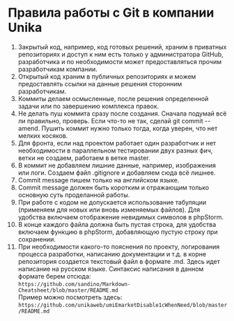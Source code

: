 # Правила работы с Git в компании Unika

1.  Закрытый код, например, код готовых решений, храним в приватных репозиториях и доступ к ним есть только у администратора GitHub, разработчика и по необходимости может предоставляться прочим разработчикам компании.
2.  Открытый код храним в публичных репозиториях и можем предоставлять ссылки на данные решения сторонним разработчикам.
3.  Коммиты делаем осмысленные, после решения определенной задачи или по завершению комплекса правок.
4.  Не делать пуш коммита сразу после создания. Сначала подумай всё ли правильно, проверь. Если что-то не так, сделай git commit --amend. Пушить коммит нужно только тогда, когда уверен, что нет мелких косяков.
5.  Для фронта, если над проектом работает один разработчик и нет необходимости в параллельном тестировании двух разных фич, ветки не создаем, работаем в ветке master.
6.  В коммит не добавляем лишние данные, например, изображения или логи. Создаем файл .gitignore и добавляем сюда всё лишнее.
7.  Commit message пишем только на английском языке.
8.  Commit message должен быть коротким и отражающим только основную суть проделанной работы.
9.  При работе с кодом не допускается использование табуляции (применяем для новых или вновь изменяемых файлов). Для удобства включаем отображение невидимых символов в phpStorm. 
10. В конце каждого файла должна быть пустая строка, для удобства включаем функцию в phpStorm, добавляющую пустую строку при сохранении.
11. При необходимости какого-то пояснения по проекту, логирования процесса разработки, написанию документации и т.д. в корне репозитория создается текстовый файл в формате .md. Здесь идет написание на русском языке. Синтаксис написания в данном формате берем отсюда:  
`https://github.com/sandino/Markdown-Cheatsheet/blob/master/README.md`  
Пример можно посмотреть здесь:  
`https://github.com/unikaweb/umiEmarketDisable1cWhenNeed/blob/master/README.md`
